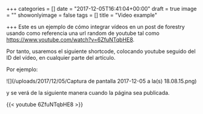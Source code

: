 +++
categories = []
date = "2017-12-05T16:41:04+00:00"
draft = true
image = ""
showonlyimage = false
tags = []
title = "Video example"

+++
Este es un ejemplo de cómo integrar vídeos en un post de forestry usando como referencia una url random de youtube tal como https://www.youtube.com/watch?v=6ZfuNTqbHE8.

Por tanto, usaremos el siguiente shortcode, colocando youtube seguido del ID del vídeo, en cualquier parte del artículo.

Por ejemplo:

![](/uploads/2017/12/05/Captura de pantalla 2017-12-05 a la(s) 18.08.15.png)

y se verá de la siguiente manera cuando la página sea publicada.

{{< youtube 6ZfuNTqbHE8 >}}